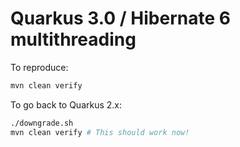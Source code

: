 # Quarkus 3.0 / Hibernate 6 multithreading

To reproduce:

```bash
mvn clean verify
```

To go back to Quarkus 2.x:

```bash
./downgrade.sh
mvn clean verify # This should work now!
```
